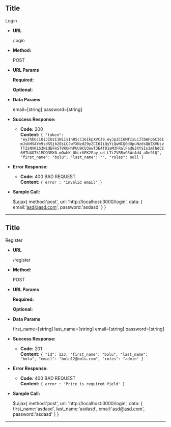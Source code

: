 **Title**
----
  Login

* **URL**

  /login

* **Method:**
  
  POST
  
*  **URL Params**

  

   **Required:**
 


   **Optional:**
 
   

* **Data Params**

  email=[string]
  password=[string]

* **Success Response:**

  * **Code:** 200 <br />
    **Content:** `{
                    "token": "eyJhbGciOiJIUzI1NiIsInR5cCI6IkpXVCJ9.eyJpZCI6MTIxLCJlbWFpbCI6ImJvbHVAYm9sdS5jb20iLCJwYXNzd29yZCI6IiQyYiQwNCQ0dUpuNzdsQWZXVUsvTTZsNVR1S3N1dEFmSTVKUHhPUU9CU3owT3E4T01aM3FRalFadGJXYSIsImlhdCI6MTU4OTk1MDQ3MX0.mOwhK_UbLrUEK2Eay_ud_LTiZVRRxGSWrAd4_aDe9lQ",
                    "first_name": "bolu",
                    "last_name": "",
                    "roles": null
                }`
 
* **Error Response:**

  * **Code:** 400 BAD REQUEST <br />
    **Content:** `{ error : "invalid email" }`


* **Sample Call:**

  $.ajax{
      method:'post',
      url: 'http://localhost:3000/login',
      data: {
          email:'asd@asd.com',
          password:'asdasd'
      }
  }

-------------------------------------------------------------------------------------------------------

**Title**
----
  Register

* **URL**

  /register

* **Method:**
  
  POST
  
*  **URL Params**

  

   **Required:**
 


   **Optional:**
 
   

* **Data Params**

    first_name=[string]
    last_name=[string]
    email=[string]
    password=[string]

* **Success Response:**

  * **Code:** 201 <br />
    **Content:** `{
                      "id": 123,
                      "first_name": "bolu",
                      "last_name": "bolu",
                      "email": "bolu12@bolu.com",
                      "roles": "admin"
                  }`
 
* **Error Response:**

  * **Code:** 400 BAD REQUEST <br />
    **Content:** `{ error : 'Price is required field' }`


* **Sample Call:**

  $.ajax{
      method:'post',
      url: 'http://localhost:3000/login',
      data: {
          first_name:'asdasd',
          last_name:'asdasd',
          email:'asd@asd.com',
          password:'asdasd'
      }
  }

-------------------------------------------------------------------------------------------------------